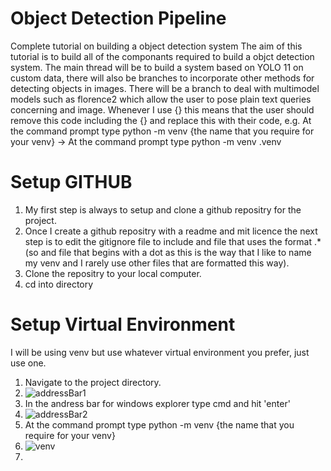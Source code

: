 # Object Detection Pipeline
Complete tutorial on building a object detection system
The aim of this tutorial is to build all of the componants required to build a objct detection system. The main thread will be to build a system based on YOLO 11 on custom data, there will also be branches to incorporate other methods for detecting objects in images.
There will be a branch to deal with multimodel models such as florence2 which allow the user to pose plain text queries concerning and image.
Whenever I use {} this means that the user should remove this code including the {} and replace this with their code, e.g. At the command prompt type python -m venv {the name that you require for your venv} -> At the command prompt type python -m venv .venv

# Setup GITHUB
1. My first step is always to setup and clone a github repositry for the project.
2. Once I create a github repositry with a readme and mit licence the next step is to edit the gitignore file to include and file that uses the format .* (so and file that begins with a dot as this is the way that I like to name my venv and I rarely use other files that are formatted this way).
3. Clone the repositry to your local computer.
4. cd into directory

# Setup Virtual Environment
I will be using venv but use whatever virtual environment you prefer, just use one.
1. Navigate to the project directory.
2. ![addressBar1](https://github.com/user-attachments/assets/84af51f9-a805-439f-85a5-94498a3daf57)
3. In the andress bar for windows explorer type cmd and hit 'enter'
4. ![addressBar2](https://github.com/user-attachments/assets/7290562b-7f91-4821-ab5c-31b5066340df)
5. At the command prompt type python -m venv {the name that you require for your venv}
6. ![venv](https://github.com/user-attachments/assets/17de97ff-1851-4916-b09a-38efd91de0cb)
7. 

